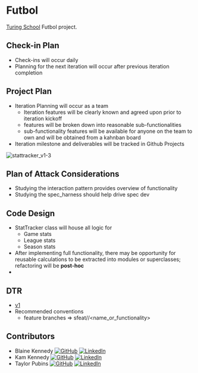 # Futbol

[Turing School](https://turing.io/) Futbol project.

## Check-in Plan

- Check-ins will occur daily
- Planning for the next iteration will occur after previous iteration completion

## Project Plan

- Iteration Planning will occur as a team
  - Iteration features will be clearly known and agreed upon prior to iteration kickoff
  - features will be broken down into reasonable sub-functionalities
  - sub-functionality features will be available for anyone on the team to own and will be obtained from a kahnban board
- Iteration milestone and deliverables will be tracked in Github Projects

![stattracker_v1-3](https://github.com/trpubz/futbol/assets/25095319/d2e34cc1-273a-4510-aa1a-463cd9963a7a)




## Plan of Attack Considerations

- Studying the interaction pattern provides overview of functionality
- Studying the spec_harness should help drive spec dev

## Code Design

- StatTracker class will house all logic for
  - Game stats
  - League stats
  - Season stats
- After implementing full functionality, there may be opportunity for reusable calculations to be extracted into modules or superclasses; refactoring will be **post-hoc**
- 

## DTR

- [v1](https://docs.google.com/document/d/1xlq3COkAis2Ka8S6jJ9tsDimgus19CnItrIJYnmH5xM/edit)
- Recommended conventions
  - feature branches => sfeat/<branch>/<name_or_functionality>

## Contributors

- Blaine Kennedy [![GitHub](https://img.shields.io/badge/github-%23121011.svg?style=plastic&logo=github&logoColor=white)](https://github.com/bkchilidawg) [![LinkedIn](https://img.shields.io/badge/linkedin-%230077B5.svg?style=plastic&logo=linkedin&logoColor=white)](https://www.linkedin.com/in/blaine-kennedy-3462a7140/)
- Kam Kennedy [![GitHub](https://img.shields.io/badge/github-%23121011.svg?style=plastic&logo=github&logoColor=white)](https://github.com/kameronk92) [![LinkedIn](https://img.shields.io/badge/linkedin-%230077B5.svg?style=plastic&logo=linkedin&logoColor=white)](https://www.linkedin.com/in/kameron-kennedy-pe-98019469/)
- Taylor Pubins [![GitHub](https://img.shields.io/badge/github-%23121011.svg?style=plastic&logo=github&logoColor=white)](https://github.com/trpubz) [![LinkedIn](https://img.shields.io/badge/linkedin-%230077B5.svg?style=plastic&logo=linkedin&logoColor=white)](https://www.linkedin.com/in/trpubins/)
